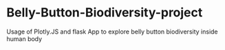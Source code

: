 # Belly-Button-Biodiversity-project
Usage of Plotly.JS and flask App to explore belly button biodiversity inside human body
